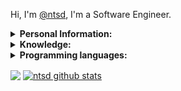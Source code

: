 Hi, I'm [@ntsd](https://github.com/ntsd), I'm a Software Engineer.

<details>
<summary>
  <b>Personal Information:</b>
</summary>

**Name:**  Jirawat Boonkumnerd

**Birthdate:** 1 April 1996

**Location:** Bangkok, Thailand.

**Languages:**

- Thai (Native)

- English (Intermediate)

**Website:** <https://ntsd.me>

**Linkedin:** <https://www.linkedin.com/in/ntsd>

</details>

<details>
<summary>
  <b>Knowledge:</b>
</summary>

- Front-end Development (Web, Mobile)

- Back-end Development (API, Database, Security)

- Infrastructure and Cloud Service

- Algorithms and Data Structures

- Image Processing, Machine Learning, Deep Learning

- Software development process

</details>

<details>
<summary>
  <b>Programming languages:</b>
</summary>
  
- **Advanced:** Python, JavaScript/Typescript, Java

- **Intermediate:** Bash/Shell, C#, C++

</details>

<img align="center" src="https://github-readme-stats.vercel.app/api?username=ntsd&show_icons=true&theme=blue-green&hide=star&hide_title=true&line_height=26" />&nbsp;<a href="https://spotify-github-profile.vercel.app/api/view?uid=21upe2xfqu73mfjaknb3ci4iq&redirect=true"><img align="center" src="https://spotify-github-profile.vercel.app/api/view?uid=21upe2xfqu73mfjaknb3ci4iq&cover_image=false" alt="ntsd github stats" /></a>
